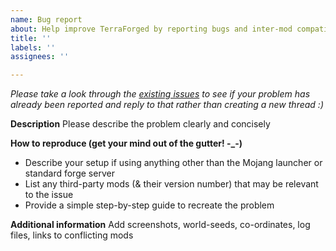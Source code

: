```yaml
---
name: Bug report
about: Help improve TerraForged by reporting bugs and inter-mod compatibility problems
title: ''
labels: ''
assignees: ''

---
```


_Please take a look through the [existing issues](https://github.com/TerraForged/TerraForged/issues) to see if your problem has already been reported and reply to that rather than creating a new thread :)_

**Description**
Please describe the problem clearly and concisely

**How to reproduce (get your mind out of the gutter! -_-)**
- Describe your setup if using anything other than the Mojang launcher or standard forge server
- List any third-party mods (& their version number) that may be relevant to the issue
- Provide a simple step-by-step guide to recreate the problem

**Additional information**
Add screenshots, world-seeds, co-ordinates, log files, links to conflicting mods
